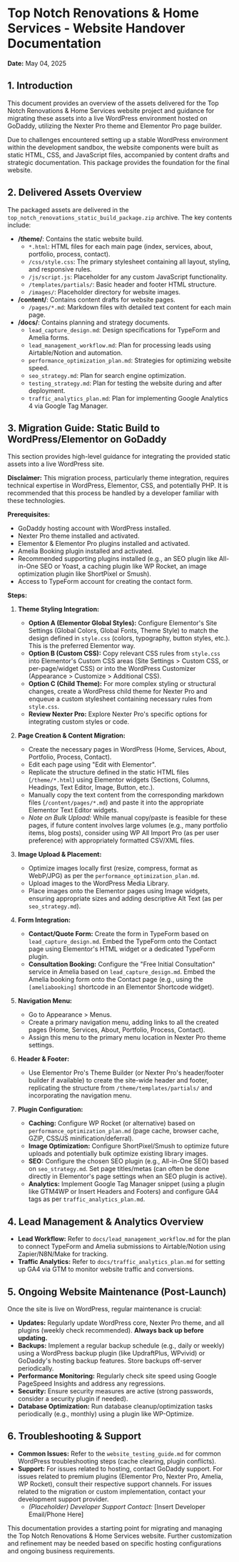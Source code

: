 # Top Notch Renovations & Home Services - Website Handover Documentation

**Date:** May 04, 2025

## 1. Introduction

This document provides an overview of the assets delivered for the Top Notch Renovations & Home Services website project and guidance for migrating these assets into a live WordPress environment hosted on GoDaddy, utilizing the Nexter Pro theme and Elementor Pro page builder.

Due to challenges encountered setting up a stable WordPress environment within the development sandbox, the website components were built as static HTML, CSS, and JavaScript files, accompanied by content drafts and strategic documentation. This package provides the foundation for the final website.

## 2. Delivered Assets Overview

The packaged assets are delivered in the `top_notch_renovations_static_build_package.zip` archive. The key contents include:

*   **/theme/**: Contains the static website build.
    *   `*.html`: HTML files for each main page (index, services, about, portfolio, process, contact).
    *   `/css/style.css`: The primary stylesheet containing all layout, styling, and responsive rules.
    *   `/js/script.js`: Placeholder for any custom JavaScript functionality.
    *   `/templates/partials/`: Basic header and footer HTML structure.
    *   `/images/`: Placeholder directory for website images.
*   **/content/**: Contains content drafts for website pages.
    *   `/pages/*.md`: Markdown files with detailed text content for each main page.
*   **/docs/**: Contains planning and strategy documents.
    *   `lead_capture_design.md`: Design specifications for TypeForm and Amelia forms.
    *   `lead_management_workflow.md`: Plan for processing leads using Airtable/Notion and automation.
    *   `performance_optimization_plan.md`: Strategies for optimizing website speed.
    *   `seo_strategy.md`: Plan for search engine optimization.
    *   `testing_strategy.md`: Plan for testing the website during and after deployment.
    *   `traffic_analytics_plan.md`: Plan for implementing Google Analytics 4 via Google Tag Manager.

## 3. Migration Guide: Static Build to WordPress/Elementor on GoDaddy

This section provides high-level guidance for integrating the provided static assets into a live WordPress site.

**Disclaimer:** This migration process, particularly theme integration, requires technical expertise in WordPress, Elementor, CSS, and potentially PHP. It is recommended that this process be handled by a developer familiar with these technologies.

**Prerequisites:**

*   GoDaddy hosting account with WordPress installed.
*   Nexter Pro theme installed and activated.
*   Elementor & Elementor Pro plugins installed and activated.
*   Amelia Booking plugin installed and activated.
*   Recommended supporting plugins installed (e.g., an SEO plugin like All-in-One SEO or Yoast, a caching plugin like WP Rocket, an image optimization plugin like ShortPixel or Smush).
*   Access to TypeForm account for creating the contact form.

**Steps:**

1.  **Theme Styling Integration:**
    *   **Option A (Elementor Global Styles):** Configure Elementor's Site Settings (Global Colors, Global Fonts, Theme Style) to match the design defined in `style.css` (colors, typography, button styles, etc.). This is the preferred Elementor way.
    *   **Option B (Custom CSS):** Copy relevant CSS rules from `style.css` into Elementor's Custom CSS areas (Site Settings > Custom CSS, or per-page/widget CSS) or into the WordPress Customizer (Appearance > Customize > Additional CSS).
    *   **Option C (Child Theme):** For more complex styling or structural changes, create a WordPress child theme for Nexter Pro and enqueue a custom stylesheet containing necessary rules from `style.css`.
    *   **Review Nexter Pro:** Explore Nexter Pro's specific options for integrating custom styles or code.

2.  **Page Creation & Content Migration:**
    *   Create the necessary pages in WordPress (Home, Services, About, Portfolio, Process, Contact).
    *   Edit each page using "Edit with Elementor".
    *   Replicate the structure defined in the static HTML files (`/theme/*.html`) using Elementor widgets (Sections, Columns, Headings, Text Editor, Image, Button, etc.).
    *   Manually copy the text content from the corresponding markdown files (`/content/pages/*.md`) and paste it into the appropriate Elementor Text Editor widgets.
    *   *Note on Bulk Upload:* While manual copy/paste is feasible for these pages, if future content involves large volumes (e.g., many portfolio items, blog posts), consider using WP All Import Pro (as per user preference) with appropriately formatted CSV/XML files.

3.  **Image Upload & Placement:**
    *   Optimize images locally first (resize, compress, format as WebP/JPG) as per the `performance_optimization_plan.md`.
    *   Upload images to the WordPress Media Library.
    *   Place images onto the Elementor pages using Image widgets, ensuring appropriate sizes and adding descriptive Alt Text (as per `seo_strategy.md`).

4.  **Form Integration:**
    *   **Contact/Quote Form:** Create the form in TypeForm based on `lead_capture_design.md`. Embed the TypeForm onto the Contact page using Elementor's HTML widget or a dedicated TypeForm plugin.
    *   **Consultation Booking:** Configure the "Free Initial Consultation" service in Amelia based on `lead_capture_design.md`. Embed the Amelia booking form onto the Contact page (e.g., using the `[ameliabooking]` shortcode in an Elementor Shortcode widget).

5.  **Navigation Menu:**
    *   Go to Appearance > Menus.
    *   Create a primary navigation menu, adding links to all the created pages (Home, Services, About, Portfolio, Process, Contact).
    *   Assign this menu to the primary menu location in Nexter Pro theme settings.

6.  **Header & Footer:**
    *   Use Elementor Pro's Theme Builder (or Nexter Pro's header/footer builder if available) to create the site-wide header and footer, replicating the structure from `/theme/templates/partials/` and incorporating the navigation menu.

7.  **Plugin Configuration:**
    *   **Caching:** Configure WP Rocket (or alternative) based on `performance_optimization_plan.md` (page cache, browser cache, GZIP, CSS/JS minification/deferral).
    *   **Image Optimization:** Configure ShortPixel/Smush to optimize future uploads and potentially bulk optimize existing library images.
    *   **SEO:** Configure the chosen SEO plugin (e.g., All-in-One SEO) based on `seo_strategy.md`. Set page titles/metas (can often be done directly in Elementor's page settings when an SEO plugin is active).
    *   **Analytics:** Implement Google Tag Manager snippet (using a plugin like GTM4WP or Insert Headers and Footers) and configure GA4 tags as per `traffic_analytics_plan.md`.

## 4. Lead Management & Analytics Overview

*   **Lead Workflow:** Refer to `docs/lead_management_workflow.md` for the plan to connect TypeForm and Amelia submissions to Airtable/Notion using Zapier/N8N/Make for tracking.
*   **Traffic Analytics:** Refer to `docs/traffic_analytics_plan.md` for setting up GA4 via GTM to monitor website traffic and conversions.

## 5. Ongoing Website Maintenance (Post-Launch)

Once the site is live on WordPress, regular maintenance is crucial:

*   **Updates:** Regularly update WordPress core, Nexter Pro theme, and all plugins (weekly check recommended). **Always back up before updating.**
*   **Backups:** Implement a regular backup schedule (e.g., daily or weekly) using a WordPress backup plugin (like UpdraftPlus, WPvivid) or GoDaddy's hosting backup features. Store backups off-server periodically.
*   **Performance Monitoring:** Regularly check site speed using Google PageSpeed Insights and address any regressions.
*   **Security:** Ensure security measures are active (strong passwords, consider a security plugin if needed).
*   **Database Optimization:** Run database cleanup/optimization tasks periodically (e.g., monthly) using a plugin like WP-Optimize.

## 6. Troubleshooting & Support

*   **Common Issues:** Refer to the `website_testing_guide.md` for common WordPress troubleshooting steps (cache clearing, plugin conflicts).
*   **Support:** For issues related to hosting, contact GoDaddy support. For issues related to premium plugins (Elementor Pro, Nexter Pro, Amelia, WP Rocket), consult their respective support channels. For issues related to the migration or custom implementation, contact your development support provider.
    *   *(Placeholder) Developer Support Contact:* [Insert Developer Email/Phone Here]

This documentation provides a starting point for migrating and managing the Top Notch Renovations & Home Services website. Further customization and refinement may be needed based on specific hosting configurations and ongoing business requirements.
